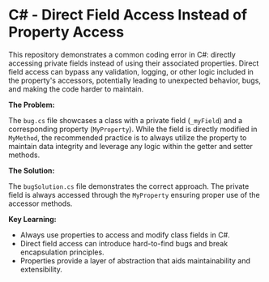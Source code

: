 # C# - Direct Field Access Instead of Property Access

This repository demonstrates a common coding error in C#: directly accessing private fields instead of using their associated properties.  Direct field access can bypass any validation, logging, or other logic included in the property's accessors, potentially leading to unexpected behavior, bugs, and making the code harder to maintain.

**The Problem:**

The `bug.cs` file showcases a class with a private field (`_myField`) and a corresponding property (`MyProperty`).  While the field is directly modified in `MyMethod`, the recommended practice is to always utilize the property to maintain data integrity and leverage any logic within the getter and setter methods.

**The Solution:**

The `bugSolution.cs` file demonstrates the correct approach. The private field is always accessed through the `MyProperty` ensuring proper use of the accessor methods.

**Key Learning:**

- Always use properties to access and modify class fields in C#. 
- Direct field access can introduce hard-to-find bugs and break encapsulation principles.
- Properties provide a layer of abstraction that aids maintainability and extensibility.